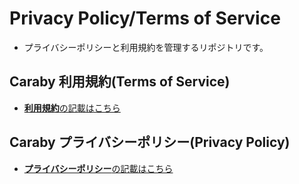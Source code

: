 # Privacy Policy/Terms of Service
- プライバシーポリシーと利用規約を管理するリポジトリです。

## Caraby 利用規約(Terms of Service)
- [**利用規約**の記載はこちら](https://github.com/toypocket/Privacy-Terms/blob/main/Terms/README_TermsOfUse.md)

## Caraby プライバシーポリシー(Privacy Policy)
- [**プライバシーポリシー**の記載はこちら](https://github.com/toypocket/Privacy-Terms/blob/main/Terms/README_Privacy.md)
